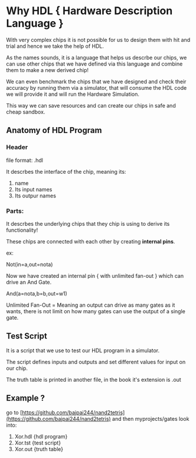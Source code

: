 # Why HDL  { Hardware Description Language }

With very complex chips it is not possible for us to design them with hit and trial and hence we take the help of HDL.

As the names sounds, it is a language that helps us descrbe our chips, we can use other chips that we have defined via this language and combine them to make a new derived chip!

We can even benchmark the chips that we have designed and check their accuracy by running them via a simulator, that will consume the HDL code we will provide it and will run the Hardware Simulation.

This way we can save resources and can create our chips in safe and cheap sandbox.

## Anatomy of HDL Program

### Header

file format: .hdl

It descrbes the interface of the chip, meaning its:
1. name
2. Its input names
3. Its outpur names

### Parts:

It descrbes the underlying chips that they chip is using to derive its functionality!

These chips are connected with each other by creating **internal pins**.

ex: 

Not(in=a,out=nota)

Now we have created an internal pin { with unlimited fan-out } which can drive an And Gate.

And(a=nota,b=b,out=w1)

Unlimited Fan-Out = Meaning an output can drive as many gates as it wants, there is not limit on how many gates can use the output of a single gate.


## Test Script

It is a script that we use to test our HDL program in a simulator.

The script defines inputs and outputs and set different values for input on our chip.

The truth table is printed in another file, in the book it's extension is .out

## Example ?

go to [https://github.com/bajpai244/nand2tetris](https://github.com/bajpai244/nand2tetris) and then myprojects/gates look into:
1. Xor.hdl {hdl program}
2. Xor.tst {test script}
3. Xor.out {truth table}

